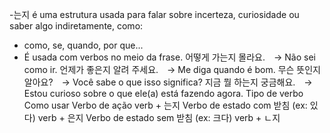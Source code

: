 -는지 é uma estrutura usada para falar sobre incerteza, curiosidade ou saber algo indiretamente, como:
* como, se, quando, por que...
* É usada com verbos no meio da frase.
어떻게 가는지 몰라요. → Não sei como ir.
언제가 좋은지 알려 주세요. → Me diga quando é bom.
무슨 뜻인지 알아요? → Você sabe o que isso significa?
지금 뭘 하는지 궁금해요. → Estou curioso sobre o que ele(a) está fazendo agora.
Tipo de verbo	Como usar
Verbo de ação	verb + 는지
Verbo de estado com 받침 (ex: 있다)	verb + 은지
Verbo de estado sem 받침 (ex: 크다)	verb + ㄴ지

